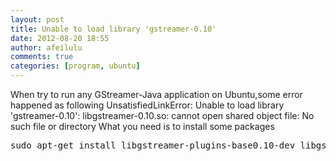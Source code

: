 ```yaml
---
layout: post
title: Unable to load library 'gstreamer-0.10'
date: 2012-08-20 18:55
author: afeilulu
comments: true
categories: [program, ubuntu]
---
```

When try to run any GStreamer-Java application on Ubuntu,some error happened as following
UnsatisfiedLinkError: Unable to load library 'gstreamer-0.10': libgstreamer-0.10.so: cannot open shared object file: No such file or directory
What you need is to install some packages
<pre>sudo apt-get install libgstreamer-plugins-base0.10-dev libgstreamer0.10-dev libglib2.0-dev</pre>
